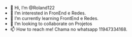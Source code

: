 - 👋 Hi, I’m @Roland122
- 👀 I’m interested in  FronEnd e Redes.
- 🌱 I’m currently learning  FrontEnd e Redes.
- 💞️ I’m looking to collaborate on  Projetos
- 📫 How to reach me! Chama no whatsapp 11947334168.

<!---
Roland122/Roland122 is a ✨ special ✨ repository because its `README.md` (this file) appears on your GitHub profile.
You can click the Preview link to take a look at your changes.
--->
